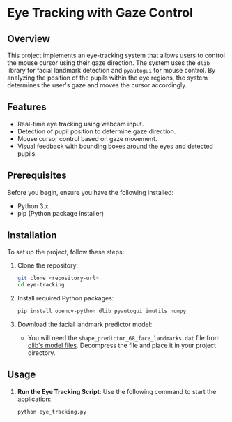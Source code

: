 # Eye Tracking with Gaze Control

## Overview
This project implements an eye-tracking system that allows users to control the mouse cursor using their gaze direction. The system uses the `dlib` library for facial landmark detection and `pyautogui` for mouse control. By analyzing the position of the pupils within the eye regions, the system determines the user's gaze and moves the cursor accordingly.

## Features
- Real-time eye tracking using webcam input.
- Detection of pupil position to determine gaze direction.
- Mouse cursor control based on gaze movement.
- Visual feedback with bounding boxes around the eyes and detected pupils.

## Prerequisites
Before you begin, ensure you have the following installed:
- Python 3.x
- pip (Python package installer)

## Installation
To set up the project, follow these steps:

1. Clone the repository:
    ```bash
    git clone <repository-url>
    cd eye-tracking
    ```

2. Install required Python packages:
    ```bash
    pip install opencv-python dlib pyautogui imutils numpy
    ```

3. Download the facial landmark predictor model:
   - You will need the `shape_predictor_68_face_landmarks.dat` file from [dlib's model files](http://dlib.net/files/shape_predictor_68_face_landmarks.dat.bz2). Decompress the file and place it in your project directory.

## Usage
1. **Run the Eye Tracking Script**:
   Use the following command to start the application:
   ```bash
   python eye_tracking.py
